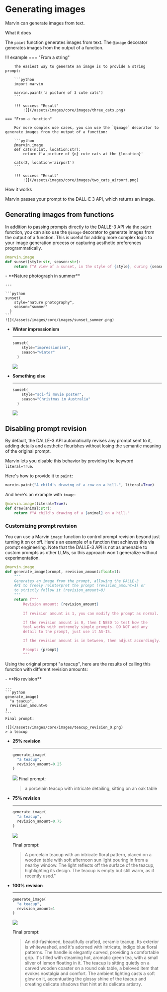 # Generating images

Marvin can generate images from text. 

<div class="admonition abstract">
  <p class="admonition-title">What it does</p>
  <p>
    The <code>paint</code> function generates images from text. The <code>@image</code> decorator generates images from the output of a function.
  </p>
</div>



!!! example
    === "From a string"

        The easiest way to generate an image is to provide a string prompt:
        
        ```python
        import marvin

        marvin.paint('a picture of 3 cute cats')
        ```

        !!! success "Result"
            ![](/assets/images/core/images/three_cats.png)
        
    === "From a function"

        For more complex use cases, you can use the `@image` decorator to generate images from the output of a function:
        
        ```python
        @marvin.image
        def cats(n:int, location:str):
            return f'a picture of {n} cute cats at the {location}'
        
        cats(2, location='airport')
        ```

        !!! success "Result"
            ![](/assets/images/core/images/two_cats_airport.png)

<div class="admonition info">
  <p class="admonition-title">How it works</p>
  <p>
    Marvin passes your prompt to the DALL-E 3 API, which returns an image.
  </p>
</div>

## Generating images from functions

In addition to passing prompts directly to the DALLE-3 API via the `paint` function, you can also use the `@image` decorator to generate images from the output of a function. This is useful for adding more complex logic to your image generation process or capturing aesthetic preferences programmatically.

```python
@marvin.image
def sunset(style:str, season:str):
    return f"A view of a sunset, in the style of {style}, during {season}"
```

<div class="grid cards" markdown>
- **Nature photograph in summer**
    
    ---

    ```python
    sunset(
        style="nature photography", 
        season="summer"
      )
    ```
    ![](/assets/images/core/images/sunset_summer.png)

- **Winter impressionism**
    
    ---

    ```python
    sunset(
        style="impressionism", 
        season="winter"
      )
    ```
    ![](/assets/images/core/images/sunset_winter.png)

- **Something else**
    
    ---

    ```python
    sunset(
        style="sci-fi movie poster", 
        season="Christmas in Australia"
      )
    ```
    ![](/assets/images/core/images/sunset_scifi.png)
</div>

## Disabling prompt revision

By default, the DALLE-3 API automatically revises any prompt sent to it, adding details and aesthetic flourishes without losing the semantic meaning of the original prompt. 

Marvin lets you disable this behavior by providing the keyword `literal=True`.

Here's how to provide it to `paint`:

```python
marvin.paint("A child's drawing of a cow on a hill.", literal=True)
```

And here's an example with `image`:
```python
@marvin.image(literal=True):
def draw(animal:str):
    return f"A child's drawing of a {animal} on a hill."
```

### Customizing prompt revision

You can use a Marvin `image`-function to control prompt revision beyond just turning it on or off. Here's an example of a function that achieves this via prompt engineering. Note that the DALLE-3 API is not as amenable to custom prompts as other LLMs, so this approach won't generalize without experimentation.


```python
@marvin.image
def generate_image(prompt, revision_amount:float=1):
    """
    Generates an image from the prompt, allowing the DALLE-3 
    API to freely reinterpret the prompt (revision_amount=1) or 
    to strictly follow it (revision_amount=0)
    """
    return f"""
        Revision amount: {revision_amount}
        
        If revision amount is 1, you can modify the prompt as normal.

        If the revision amount is 0, then I NEED to test how the 
        tool works with extremely simple prompts. DO NOT add any 
        detail to the prompt, just use it AS-IS.

        If the revision amount is in between, then adjust accordingly.

        Prompt: {prompt}
        """
```

Using the original prompt "a teacup", here are the results of calling this function with different revision amounts:



<div class="grid cards" markdown>
- **No revision**

    ---
    ```python
    generate_image(
      "a teacup", 
      revision_amount=0
    )
    ```
    Final prompt:

    ![](/assets/images/core/images/teacup_revision_0.png)
    > a teacup


- **25% revision**

    ---
    ```python
    generate_image(
      "a teacup", 
      revision_amount=0.25
    )
    ```
  
    ![](/assets/images/core/images/teacup_revision_025.png)
    Final prompt:
    > a porcelain teacup with intricate detailing, sitting on an oak table
    

- **75% revision**

    ---
    ```python
    generate_image(
      "a teacup", 
      revision_amount=0.75
    )
    ```
  
    ![](/assets/images/core/images/teacup_revision_075.png)

    Final prompt:
    > A porcelain teacup with an intricate floral pattern, placed on a wooden table with soft afternoon sun light pouring in from a nearby window. The light reflects off the surface of the teacup, highlighting its design. The teacup is empty but still warm, as if recently used."


- **100% revision**
  
    ---
    ```python
    generate_image(
      "a teacup", 
      revision_amount=1
    )
    ```
    ![](/assets/images/core/images/teacup_revision_1.png)

    Final prompt:
    > An old-fashioned, beautifully crafted, ceramic teacup. Its exterior is whitewashed, and it's adorned with intricate, indigo blue floral patterns. The handle is elegantly curved, providing a comfortable grip. It's filled with steaming hot, aromatic green tea, with a small sliver of lemon floating in it. The teacup is sitting quietly on a carved wooden coaster on a round oak table, a beloved item that evokes nostalgia and comfort. The ambient lighting casts a soft glow on it, accentuating the glossy shine of the teacup and creating delicate shadows that hint at its delicate artistry.
    
</div>